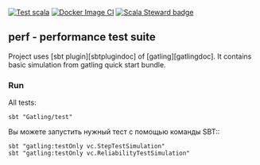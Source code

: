[![Test scala](https://github.com/otus-load/gatling-sampler/actions/workflows/scala.yml/badge.svg)](https://github.com/otus-load/gatling-sampler/actions/workflows/scala.yml) [![Docker Image CI](https://github.com/otus-load/gatling-sampler/actions/workflows/docker.yml/badge.svg)](https://github.com/otus-load/gatling-sampler/actions/workflows/docker.yml) [![Scala Steward badge](https://img.shields.io/badge/Scala_Steward-helping-blue.svg?style=flat&logo=data:image/png;base64,iVBORw0KGgoAAAANSUhEUgAAAA4AAAAQCAMAAAARSr4IAAAAVFBMVEUAAACHjojlOy5NWlrKzcYRKjGFjIbp293YycuLa3pYY2LSqql4f3pCUFTgSjNodYRmcXUsPD/NTTbjRS+2jomhgnzNc223cGvZS0HaSD0XLjbaSjElhIr+AAAAAXRSTlMAQObYZgAAAHlJREFUCNdNyosOwyAIhWHAQS1Vt7a77/3fcxxdmv0xwmckutAR1nkm4ggbyEcg/wWmlGLDAA3oL50xi6fk5ffZ3E2E3QfZDCcCN2YtbEWZt+Drc6u6rlqv7Uk0LdKqqr5rk2UCRXOk0vmQKGfc94nOJyQjouF9H/wCc9gECEYfONoAAAAASUVORK5CYII=)](https://scala-steward.org)

## perf - performance test suite

Project uses [sbt plugin][sbtplugindoc] of [gatling][gatlingdoc].
It contains basic simulation from gatling quick start bundle.


### Run

All tests:

```shell
sbt "Gatling/test"
```

Вы можете запустить нужный тест с помощью команды SBT::

```shell
sbt "gatling:testOnly vc.StepTestSimulation"
sbt "gatling:testOnly vc.ReliabilityTestSimulation"
```

